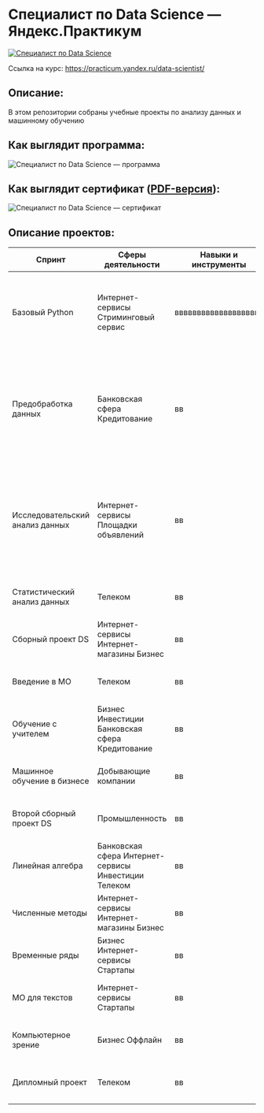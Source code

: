 # Специалист по Data Science — Яндекс.Практикум
[![Специалист по Data Science](/logo.png)](https://practicum.yandex.ru/data-scientist/)

Ссылка на курс: https://practicum.yandex.ru/data-scientist/


## Описание:
В этом репозитории собраны учебные проекты по анализу данных и машинному обучению

## Как выглядит программа:
![Специалист по Data Science — программа](/program.png)

## Как выглядит сертификат ([PDF-версия](certificate/certificate.pdf)):
![Специалист по Data Science — сертификат](/certificate/certificate-1.png)

## Описание проектов:
| Спринт        |Сферы деятельности|Навыки и инструменты| Название и ссылка | О чем проект                                                     |
|---------------|------------------|--------------------|-------------------|------------------------------------------------------------------|
|Базовый Python |Интернет-сервисы Стриминговый сервис|вввввввввввввввввввв|[Исследование музыки больших городов]|Сравниваем, что и в каком режиме слушают жители. Исследуем предпочтения и поведение пользователей Яндекс.Музыки|
|Предобработка данных|Банковская сфера Кредитование|вв|[Исследование надежности заемщиков]|Разбираемся, влияет ли семейное положение и количество детей клиента на факт погашения кредита в срок. Входные данные от банка — статистика о платёжеспособности клиентов|
|Исследовательский анализ данных|Интернет-сервисы Площадки объявлений|вв|[Исследование объявлений о продаже квартир](https://nbviewer.jupyter.org/github/Drewleks/yandex_praktikum/blob/master/3.%20%D0%98%D1%81%D1%81%D0%BB%D0%B5%D0%B4%D0%BE%D0%B2%D0%B0%D1%82%D0%B5%D0%BB%D1%8C%D1%81%D0%BA%D0%B8%D0%B9%20%D0%B0%D0%BD%D0%B0%D0%BB%D0%B8%D0%B7%20%D0%B4%D0%B0%D0%BD%D0%BD%D1%8B%D1%85/real_estate_project.ipynb)| У нас есть архив объявлений о продаже квартир в Санкт-Петербурге и соседних населённых пунктов за несколько лет. Определяем рыночную стоимость объектов недвижимости|
|Статистический анализ данных|Телеком|вв|[Исследование объявлений о продаже квартир]
|Сборный проект DS|Интернет-сервисы Интернет-магазины Бизнес|вв|[Исследование объявлений о продаже квартир]
|Введение в МО|Телеком|вв|[Исследование объявлений о продаже квартир]
|Обучение с учителем| Бизнес Инвестиции Банковская сфера Кредитование|вв|[Исследование объявлений о продаже квартир]
|Машинное обучение в бизнесе|Добывающие компании|вв|[Исследование объявлений о продаже квартир]
|Второй сборный проект DS|Промышленность|вв|[Исследование объявлений о продаже квартир]
|Линейная алгебра|Банковская сфера Интернет-сервисы Инвестиции Телеком|вв|[Исследование объявлений о продаже квартир]
|Численные методы|Интернет-сервисы Интернет-магазины Бизнес|вв|[Исследование объявлений о продаже квартир]
|Временные ряды|Бизнес Интернет-сервисы Стартапы|вв|[Исследование объявлений о продаже квартир]
|МО для текстов| Интернет-сервисы Стартапы|вв|[Исследование объявлений о продаже квартир]
|Компьютерное зрение|Бизнес Оффлайн|вв|[Исследование объявлений о продаже квартир]
|Дипломный проект|Телеком|вв|[Исследование объявлений о продаже квартир]

